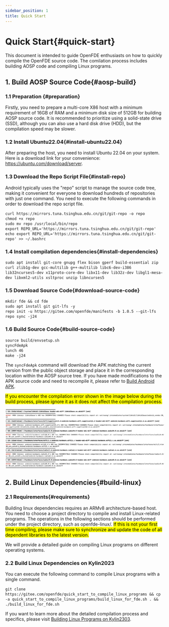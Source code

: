 ```yaml
---
sidebar_position: 1
title: Quick Start
---
```


# Quick Start{#quick-start}

This document is intended to guide OpenFDE enthusiasts on how to quickly compile the OpenFDE source code. The comilation process includes building AOSP code and compiling Linux programs.

## 1. Build AOSP Source Code{#aosp-build}

### 1.1 Preparation {#preparation}

Firstly, you need to prepare a multi-core X86 host with a minimum requirement of 16GB of RAM and a minimum disk size of 512GB for building AOSP source code. It is recommended to prioritize using a solid-state drive (SSD), although you can also use a hard disk drive (HDD), but the compilation speed may be slower.

### 1.2 Install Ubuntu22.04{#install-ubuntu22.04}

After preparing the host, you need to install Ubuntu 22.04 on your system. Here is a download link for your convenience: https://ubuntu.com/download/server.

### 1.3 Download the Repo Script File{#install-repo}

Android typically uses the "repo" script to manage the source code tree, making it convenient for everyone to download hundreds of repositories with just one command. You need to execute the following commands in order to download the repo script file.

```
curl https://mirrors.tuna.tsinghua.edu.cn/git/git-repo -o repo
chmod +x repo
sudo mv repo /usr/local/bin/repo
export REPO_URL='https://mirrors.tuna.tsinghua.edu.cn/git/git-repo'
echo export REPO_URL='https://mirrors.tuna.tsinghua.edu.cn/git/git-repo' >> ~/.bashrc
```

### 1.4 Install compilation dependencies{#install-dependencies}

```
sudo apt install git-core gnupg flex bison gperf build-essential zip curl zlib1g-dev gcc-multilib g++-multilib libc6-dev-i386 lib32ncurses5-dev x11proto-core-dev libx11-dev lib32z-dev libgl1-mesa-dev libxml2-utils xsltproc unzip libncurses5
```

### 1.5 Download Source Code{#download-source-code}

```
mkdir fde && cd fde
sudo apt install git git-lfs -y
repo init -u https://gitee.com/openfde/manifests -b 1.0.5 --git-lfs
repo sync -j24
```

### 1.6 Build Source Code{#build-source-code}

```
source build/envsetup.sh
syncFdeApk
lunch 46 
make -j24
```

 The `syncFdeApk` command will download the APK matching the current version from the public object storage and place it in the corresponding location within the AOSP source tree. If you have made modifications to the APK source code and need to recompile it, please refer to [Build Android APK](./build-android-apk).

<mark>If you encounter the compilation error shown in the image below during the build process, please ignore it as it does not affect the compilation process.</mark>

![build-warn](./img/build-warn.png)

## 2. Build Linux Dependencies{#build-linux}

### 2.1 Requirements{#requirements}

Building linux dependencies requires an ARMv8 architecture-based host. You need to choose a project directory to compile and install Linux-related programs. The operations in the following sections should be performed under the project directory, such as openfde-linux/. <mark> If this is not your first time compiling, please make sure to synchronize and update the code of all dependent libraries to the latest version.</mark>

We will provide a detailed guide on compiling Linux programs on different operating systems.

### 2.2 Build Linux Dependencies on Kylin2023

You can execute the following command to compile Linux programs with a single command.

```
git clone https://gitee.com/openfde/quick_start_to_compile_linux_programs && cp -a quick_start_to_compile_linux_programs/build_linux_for_fde.sh . && ./build_linux_for_fde.sh
```

If you want to learn more about the detailed compilation process and specifics, please visit [Building Linux Programs on Kylin2303](./build-linux/build-linux-on-kylin2303).

